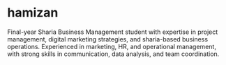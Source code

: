 # hamizan
Final-year Sharia Business Management student with expertise in project management, digital marketing strategies, and sharia-based business operations. Experienced in marketing, HR, and operational management, with strong skills in communication, data analysis, and team coordination.
